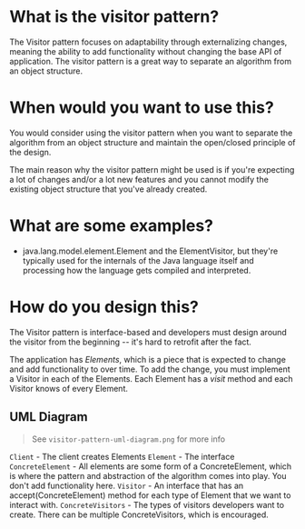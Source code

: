 # What is the visitor pattern?

The Visitor pattern focuses on adaptability through externalizing changes, meaning the ability to add functionality without changing the base API of application. The visitor pattern is a great way to separate an algorithm from an object structure.

# When would you want to use this?

You would consider using the visitor pattern when you want to separate the algorithm from an object structure and maintain the open/closed principle of the design. 

The main reason why the visitor pattern might be used is if you're expecting a lot of changes and/or a lot new features and you cannot modify the existing object structure that you've already created.

# What are some examples?

* java.lang.model.element.Element and the ElementVisitor, but they're typically used for the internals of the Java language itself and processing how the language gets compiled and interpreted.

# How do you design this?

The Visitor pattern is interface-based and developers must design around the visitor from the beginning -- it's hard to retrofit after the fact.

The application has _Elements_, which is a piece that is expected to change and add functionality to over time. To add the change, you must implement a Visitor in each of the Elements. Each Element has a _visit_ method and each Visitor knows of every Element.

## UML Diagram

> See `visitor-pattern-uml-diagram.png` for more info

`Client` - The client creates Elements
`Element` -  The interface
`ConcreteElement` - All elements are some form of a ConcreteElement, which is where the pattern and abstraction of the algorithm comes into play. You don't add functionality here.
`Visitor` - An interface that has an accept(ConcreteElement) method for each type of Element that we want to interact with.
`ConcreteVisitors` - The types of visitors developers want to create. There can be multiple ConcreteVisitors, which is encouraged. 